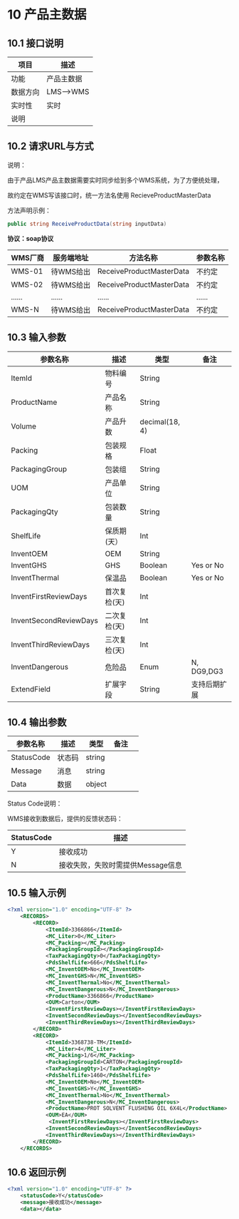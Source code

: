 # 10 产品主数据

## 10.1 接口说明

| 项目     | 描述       |
| -------- | ---------- |
| 功能     | 产品主数据 |
| 数据方向 | LMS-->WMS  |
| 实时性   | 实时       |
| 说明     |            |

## 10.2 请求URL与方式

说明：

由于产品LMS产品主数据需要实时同步给到多个WMS系统，为了方便统处理，

故约定在WMS写该接口时，统一方法名使用 RecieveProductMasterData

方法声明示例： 

```C#
public string ReceiveProductData(string inputData)
```

**协议：soap协议**

| WMS厂商 | 服务端地址 | 方法名称                 | 参数名称 |
| ------- | ---------- | ------------------------ | -------- |
| WMS-01  | 待WMS给出  | ReceiveProductMasterData | 不约定   |
| WMS-02  | 待WMS给出  | ReceiveProductMasterData | 不约定   |
| ......  | ......     | ......                   | ......   |
| WMS-N   | 待WMS给出  | ReceiveProductMasterData | 不约定   |



## 10.3 输入参数  

| 参数名称               | 描述         | 类型           | 备注                           |
| ---------------------- | ------------ | -------------- | ------------------------------ |
| ItemId                 | 物料编号     | String         |                                |
| ProductName            | 产品名称     | String         |                                |
| Volume                 | 产品升数     | decimal(18, 4) |                                |
| Packing                | 包装规格     | Float          |                                |
| PackagingGroup         | 包装组       | String         |                                |
| UOM                    | 产品单位     | String         |                                |
| PackagingQty           | 包装数量     | String         |                                |
| ShelfLife              | 保质期(天）  | Int            |                                |
| InventOEM              | OEM          | String         |                                |
| InventGHS              | GHS          | Boolean        | Yes or No                      |
| InventThermal          | 保温品       | Boolean        | Yes or No                      |
| InventFirstReviewDays  | 首次复检(天) | Int            |                                |
| InventSecondReviewDays | 二次复检(天) | Int            |                                |
| InventThirdReviewDays  | 三次复检(天) | Int            |                                |
| InventDangerous        | 危险品       | Enum           | N, DG9,DG3                     |
| ExtendField            | 扩展字段     | String         | 支持后期扩展                   |

## 10.4 输出参数

| 参数名称   | 描述   | 类型   | 备注 |      |
| ---------- | ------ | ------ | ---- | ---- |
| StatusCode | 状态码 | string |      |      |
| Message    | 消息   | string |      |      |
| Data       | 数据   | object |      |      |

Status Code说明：

WMS接收到数据后，提供的反馈状态码：

| StatusCode | 描述                              |
| :--------- | --------------------------------- |
| Y          | 接收成功                          |
| N          | 接收失败，失败时需提供Message信息 |

## 10.5 输入示例

```xml
<?xml version="1.0" encoding="UTF-8" ?>
	<RECORDS>
		<RECORD>
			<ItemId>3366866</ItemId>
			<MC_Liter>0</MC_Liter>
			<MC_Packing></MC_Packing>
			<PackagingGroupId></PackagingGroupId>
			<TaxPackagingQty>0</TaxPackagingQty>
			<PdsShelfLife>666</PdsShelfLife>
			<MC_InventOEM>No</MC_InventOEM>
			<MC_InventGHS>N</MC_InventGHS>
			<MC_InventThermal>No</MC_InventThermal>
			<MC_InventDangerous>N</MC_InventDangerous>
			<ProductName>3366866</ProductName>
			<OUM>Carton</OUM>
			<InventFirstReviewDays></InventFirstReviewDays>
			<InventSecondReviewDays></InventSecondReviewDays>
			<InventThirdReviewDays></InventThirdReviewDays>
		</RECORD>
		<RECORD>
			<ItemId>3368738-TM</ItemId>
			<MC_Liter>4</MC_Liter>
			<MC_Packing>1/6</MC_Packing>
			<PackagingGroupId>CARTON</PackagingGroupId>
			<TaxPackagingQty>1</TaxPackagingQty>
			<PdsShelfLife>1460</PdsShelfLife>
			<MC_InventOEM>No</MC_InventOEM>
			<MC_InventGHS>Y</MC_InventGHS>
			<MC_InventThermal>No</MC_InventThermal>
			<MC_InventDangerous>N</MC_InventDangerous>
			<ProductName>PROT SOLVENT FLUSHING OIL 6X4L</ProductName>
			<OUM>EA</OUM>
			 <InventFirstReviewDays></InventFirstReviewDays>
			<InventSecondReviewDays></InventSecondReviewDays>
			<InventThirdReviewDays></InventThirdReviewDays>
		</RECORD> 
	</RECORDS> 
```



## 10.6 返回示例

```xml
<?xml version="1.0" encoding="UTF-8" ?>
	<statusCode>Y</statusCode>
	<message>接收成功</message>
	<data></data>
```

